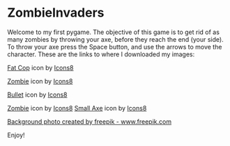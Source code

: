 # ZombieInvaders
Welcome to my first pygame. The objective of this game is to get rid of as many zombies by throwing your axe, before they reach the end (your side). To throw your axe press the Space button, and use the arrows to move the character. These are the links to where I downloaded my images: 

<a target="_blank" href="https://icons8.com/icon/123580/fat-cop">Fat Cop</a> icon by <a target="_blank" href="https://icons8.com">Icons8</a>

<a target="_blank" href="https://icons8.com/icon/107426/zombie">Zombie</a> icon by <a target="_blank" href="https://icons8.com">Icons8</a>

<a target="_blank" href="https://icons8.com/icon/69069/bullet">Bullet</a> icon by <a target="_blank" href="https://icons8.com">Icons8</a>

<a target="_blank" href="https://icons8.com/icon/FEAnqKEGdXgO/zombie">Zombie</a> icon by <a target="_blank" href="https://icons8.com">Icons8</a>
<a target="_blank" href="https://icons8.com/icon/81685/small-axe">Small Axe</a> icon by <a target="_blank" href="https://icons8.com">Icons8</a>

<a href='https://www.freepik.com/photos/background'>Background photo created by freepik - www.freepik.com</a>

Enjoy!
